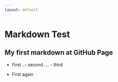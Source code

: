 ```yaml
---
layout: default
---
```


# Markdown Test
## My first markdown at GitHub Page

- First
..-	 	second
....		- third

- First again